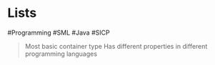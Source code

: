 # Lists

#Programming #SML #Java #SICP

> Most basic container type
> Has different properties in different programming languages
